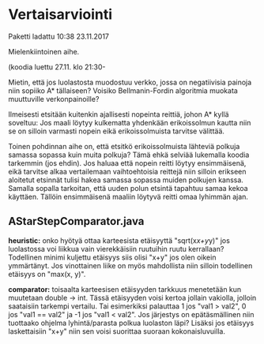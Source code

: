 # Vertaisarviointi

Paketti ladattu 10:38 23.11.2017

Mielenkiintoinen aihe.

(koodia luettu 27.11. klo 21:30-

Mietin, että jos luolastosta muodostuu verkko, jossa on negatiivisia painoja niin sopiiko A* tällaiseen? 
Voisiko Bellmanin-Fordin algoritmia muokata muuttuville verkonpainoille?

Ilmeisesti etsitään kuitenkin ajallisesti nopeinta reittiä, johon A* kyllä soveltuu:
Jos maali löytyy kulkematta yhdenkään erikoissolmun kautta niin se on silloin varmasti nopein eikä erikoissolmuista tarvitse välittää.

Toinen pohdinnan aihe on, että etsitkö erikoissolmuista lähteviä polkuja samassa sopassa kuin muita polkuja?
Tämä ehkä selviää lukemalla koodia tarkemmin (jos ehdin).
Jos haluaa että nopein reitti löytyy ensimmäisenä, eikä tarvitse alkaa vertailemaan vaihtoehtoisia reittejä 
niin silloin erikseen aloitetut etsinnät tulisi hakea samassa sopassa muiden polkujen kanssa.
Samalla sopalla tarkoitan, että uuden polun etsintä tapahtuu samaa kekoa käyttäen.
Tällöin ensimmäisenä maaliin löytyvä reitti omaa lyhimmän ajan.

## AStarStepComparator.java

**heuristic:** onko hyötyä ottaa karteesista etäisyyttä "sqrt(x*x+y*y)" jos luolastossa voi liikkua vain vierekkäisiin ruutuihin ruutu kerrallaan? Todellinen minimi kuljettu etäisyys siis olisi "x+y" jos olen oikein ymmärtänyt. Jos vinottainen liike on myös mahdollista niin silloin todellinen etäisyys on "max(x, y)".

**comparator:** toisaalta karteesisen etäisyyden tarkkuus menetetään kun muutetaan double -> int. Tässä etäisyyden voisi kertoa jollain vakiolla, jolloin saataisiin tarkempi vertailu. Tai esimerkiksi palauttaa 1 jos "val1 > val2", 0 jos "val1 == val2" ja -1 jos "val1 < val2". Jos järjestys on epätäsmällinen niin tuottaako ohjelma lyhintä/parasta polkua luolaston läpi? Lisäksi jos etäisyys laskettaisiin "x+y" niin sen voisi suorittaa suoraan kokonaisluvuilla.
